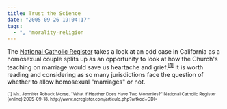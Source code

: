 ```yaml
---
title: Trust the Science
date: "2005-09-26 19:04:17"
tags:
  - ", "morality-religion
---
```

<p>The <a href="http://www.ncregister.com">National Catholic Register</a> takes a look at an odd case in California as a homosexual couple splits up as an opportunity to look at how the Church's teaching on marriage would save us heartache and grief.<sup><a href="http://www.ncregister.com/articulo.php?artkod=ODI=">[1]</a></sup> It is worth reading and considering as so many jurisdictions face the question of whether to allow homosexual "marriages" or not.</p>  <font size="-2"> [1] Ms. Jennifer Roback Morse.  "What if Heather Does Have Two Mommies?" National Catholic Register (online) 2005-09-18.  http://www.ncregister.com/articulo.php?artkod=ODI= </font>

